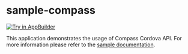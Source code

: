 sample-compass
==============
<a href="https://platform.telerik.com/#appbuilder/clone/https%3A%2F%2Fgithub.com%2FIcenium%2Fsample-compass" target="_blank"><img src="http://docs.telerik.com/platform/appbuilder/sample-apps/images/try-in-appbuilder.png" alt="Try in AppBuilder" title="Try in AppBuilder" /></a>

This application demonstrates the usage of Compass Cordova API. For more information please refer to the [sample documentation](http://docs.telerik.com/platform/appbuilder/sample-apps/sample-compass).
